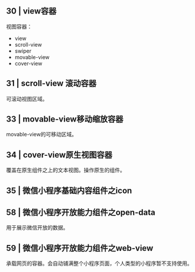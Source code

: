 ## 30 | view容器

视图容器：
- view
- scroll-view
- swiper
- movable-view
- cover-view

## 31 | scroll-view 滚动容器

可滚动视图区域。


## 33 | movable-view移动缩放容器

movable-view的可移动区域。

## 34 | cover-view原生视图容器

覆盖在原生组件之上的文本视图。操作原生的组件。

## 35 | 微信小程序基础内容组件之icon

## 58 | 微信小程序开放能力组件之open-data
用于展示微信开放的数据。

## 59 | 微信小程序开放能力组件之web-view
承载网页的容器。会自动铺满整个小程序页面，个人类型的小程序暂不支持使用。